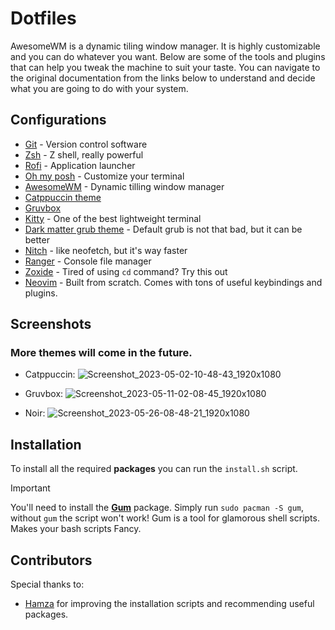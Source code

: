 # Dotfiles
AwesomeWM is a dynamic tiling window manager. It is highly customizable and you can do whatever you want. Below are some of the tools and plugins that can help you tweak the machine to suit your taste. You can navigate to the original documentation from the links below to understand and decide what you are going to do with your system.

## Configurations
- [Git](https://git-scm.com/book/en/v2/Customizing-Git-Git-Configuration) - Version control software
- [Zsh](https://ohmyz.sh/) - Z shell, really powerful
- [Rofi](https://github.com/catppuccin/rofi/tree/main/deathemonic) - Application launcher
- [Oh my posh](https://ohmyposh.dev/docs/) - Customize your terminal
- [AwesomeWM](https://awesomewm.org/doc/api/documentation/07-my-first-awesome.md.html#) - Dynamic tilling window manager
- [Catppuccin theme](https://github.com/catppuccin/catppuccin)
- [Gruvbox](https://github.com/morhetz/gruvbox)
- [Kitty](https://sw.kovidgoyal.net/kitty/binary/) - One of the best lightweight terminal
- [Dark matter grub theme](https://gitlab.com/VandalByte/darkmatter-grub-theme) - Default grub is not that bad, but it can be better
- [Nitch](https://github.com/ssleert/nitch) - like neofetch, but it's way faster
- [Ranger](https://ranger.github.io/) - Console file manager
- [Zoxide](https://github.com/ajeetdsouza/zoxide) - Tired of using `cd` command? Try this out
- [Neovim](https://neovim.io/) - Built from scratch. Comes with tons of useful keybindings and plugins.

## Screenshots
### More themes will come in the future.
- Catppuccin:
![Screenshot_2023-05-02-10-48-43_1920x1080](https://user-images.githubusercontent.com/61068720/235719073-25941152-3121-41b6-b869-a163c3523a5d.png)

- Gruvbox:
![Screenshot_2023-05-11-02-08-45_1920x1080](https://github.com/vulekhanh/dotfiles/assets/61068720/b845e4d3-698b-4d93-916f-e71ff97e351e)

- Noir:
![Screenshot_2023-05-26-08-48-21_1920x1080](https://github.com/vulekhanh/dotfiles/assets/61068720/13664fc3-d35b-4459-bf59-799f792f00de)

## Installation
To install all the required **packages** you can run the `install.sh` script.
> [!IMPORTANT]
> You'll need to install the **[Gum](https://github.com/charmbracelet/gum)** package. Simply run `sudo pacman -S gum`, without `gum` the script won't work!
> Gum is a tool for glamorous shell scripts. Makes your bash scripts Fancy.

## Contributors
Special thanks to:
- [Hamza](https://github.com/Hamza12700) for improving the installation scripts and recommending useful packages.
